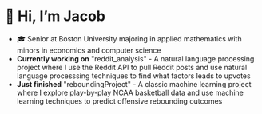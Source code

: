 # 👋 Hi, I’m Jacob
- 🎓 Senior at Boston University majoring in applied mathematics with minors in economics and computer science
- **Currently working on** "reddit_analysis" - A natural language processing project where I use the Reddit API to pull Reddit posts and use natural language processsing techniques to find what factors leads to upvotes
- **Just finished** "reboundingProject" - A classic machine learning project where I explore play-by-play NCAA basketball data and use machine learning techniques to predict offensive rebounding outcomes
<!---
jacobpark1919/jacobpark1919 is a ✨ special ✨ repository because its `README.md` (this file) appears on your GitHub profile.
You can click the Preview link to take a look at your changes.
--->
